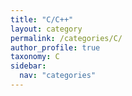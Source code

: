 ```yaml
---
title: "C/C++"
layout: category
permalink: /categories/C/
author_profile: true
taxonomy: C
sidebar:
  nav: "categories"
---
```


